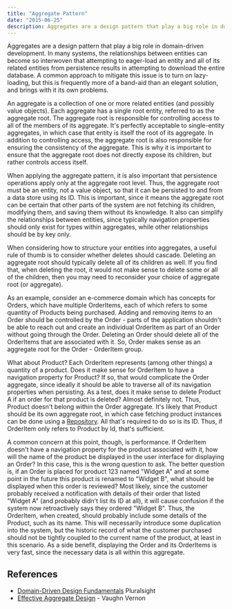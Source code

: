 ```yaml
---
title: "Aggregate Pattern"
date: "2015-06-25"
description: Aggregates are a design pattern that play a big role in domain-driven development.
---
```


Aggregates are a design pattern that play a big role in domain-driven development. In many systems, the relationships between entities can become so interwoven that attempting to eager-load an entity and all of its related entities from persistence results in attempting to download the entire database. A common approach to mitigate this issue is to turn on lazy-loading, but this is frequently more of a band-aid than an elegant solution, and brings with it its own problems.

An aggregate is a collection of one or more related entities (and possibly value objects). Each aggregate has a single root entity, referred to as the aggregate root. The aggregate root is responsible for controlling access to all of the members of its aggregate. It's perfectly acceptable to single-entity aggregates, in which case that entity is itself the root of its aggregate. In addition to controlling access, the aggregate root is also responsible for ensuring the consistency of the aggregate. This is why it is important to ensure that the aggregate root does not directly expose its children, but rather controls access itself.

When applying the aggregate pattern, it is also important that persistence operations apply only at the aggregate root level. Thus, the aggregate root must be an entity, not a value object, so that it can be persisted to and from a data store using its ID. This is important, since it means the aggregate root can be certain that other parts of the system are not fetching its children, modifying them, and saving them without its knowledge. It also can simplify the relationships between entities, since typically navigation properties should only exist for types within aggregates, while other relationships should be by key only.

When considering how to structure your entities into aggregates, a useful rule of thumb is to consider whether deletes should cascade. Deleting an aggregate root should typically delete all of its children as well. If you find that, when deleting the root, it would not make sense to delete some or all of the children, then you may need to reconsider your choice of aggregate root (or aggregate).

As an example, consider an e-commerce domain which has concepts for Orders, which have multiple OrderItems, each of which refers to some quantity of Products being purchased. Adding and removing items to an Order should be controlled by the Order - parts of the application shouldn't be able to reach out and create an individual OrderItem as part of an Order without going through the Order. Deleting an Order should delete all of the OrderItems that are associated with it. So, Order makes sense as an aggregate root for the Order - OrderItem group.

What about Product? Each OrderItem represents (among other things) a quantity of a product. Does it make sense for OrderItem to have a navigation property for Product? If so, that would complicate the Order aggregate, since ideally it should be able to traverse all of its navigation properties when persisting. As a test, does it make sense to delete Product A if an order for that product is deleted? Almost definitely not. Thus, Product doesn't belong within the Order aggregate. It's likely that Product should be its own aggregate root, in which case fetching product instances can be done using a [Repository](/design-patterns/repository-pattern/). All that's required to do so is its ID. Thus, if OrderItem only refers to Product by Id, that's sufficient.

A common concern at this point, though, is performance. If OrderItem doesn't have a navigation property for the product associated with it, how will the name of the product be displayed in the user interface for displaying an Order? In this case, this is the wrong question to ask. The better question is, if an Order is placed for product 123 named "Widget A" and at some point in the future this product is renamed to "Widget B", what should be displayed when this order is reviewed? Most likely, since the customer probably received a notification with details of their order that listed "Widget A" (and probably didn't list its ID at all), it will cause confusion if the system now retroactively says they ordered "Widget B". Thus, the OrderItem, when created, should probably include some details of the Product, such as its name. This will necessarily introduce some duplication into the system, but the historic record of what the customer purchased should not be tightly coupled to the current name of the product, at least in this scenario. As a side benefit, displaying the Order and its OrderItems is very fast, since the necessary data is all within this aggregate.

## References

- [Domain-Driven Design Fundamentals](https://www.pluralsight.com/courses/domain-driven-design-fundamentals) Pluralsight
- [Effective Aggregate Design](https://www.dddcommunity.org/library/vernon_2011/) - Vaughn Vernon

